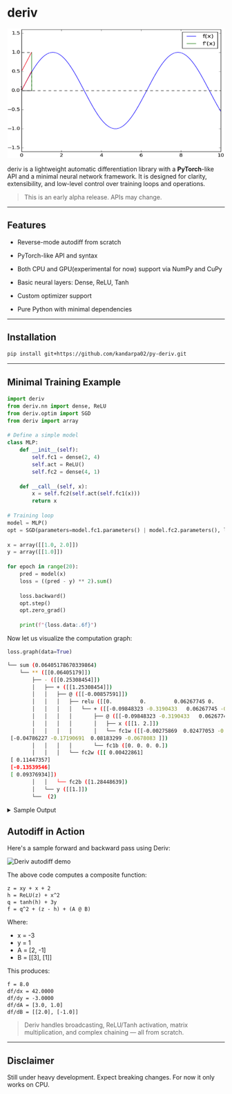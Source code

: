 # deriv

![sin(x) vs sin'(x)](assets/Differentiation_of_sine.gif)

deriv is a lightweight automatic differentiation library with a **PyTorch**-like API and a minimal neural network framework. It is designed for clarity, extensibility, and low-level control over training loops and operations.

> This is an early alpha release. APIs may change.

---
## Features
- Reverse-mode autodiff from scratch

- PyTorch-like API and syntax

- Both CPU and GPU(experimental for now) support via NumPy and CuPy

- Basic neural layers: Dense, ReLU, Tanh

- Custom optimizer support

- Pure Python with minimal dependencies

---
## Installation

```bash
pip install git+https://github.com/kandarpa02/py-deriv.git
```

---
## Minimal Training Example

```python
import deriv
from deriv.nn import dense, ReLU
from deriv.optim import SGD
from deriv import array

# Define a simple model
class MLP:
    def __init__(self):
        self.fc1 = dense(2, 4)
        self.act = ReLU()
        self.fc2 = dense(4, 1)

    def __call__(self, x):
        x = self.fc2(self.act(self.fc1(x)))
        return x

# Training loop
model = MLP()
opt = SGD(parameters=model.fc1.parameters() | model.fc2.parameters(), lr=0.1)

x = array([[1.0, 2.0]])
y = array([[1.0]])

for epoch in range(20):
    pred = model(x)
    loss = ((pred - y) ** 2).sum()

    loss.backward()
    opt.step()
    opt.zero_grad()

    print(f"{loss.data:.6f}")

```
Now let us visualize the computation graph:

```python
loss.graph(data=True)
```
```bash
└── sum (0.06405178670339864)
    └── ** ([[0.06405179]])
        ├── - ([[0.25308454]])
        │   ├── + ([[1.25308454]])
        │   │   ├── @ ([[-0.00857591]])
        │   │   │   ├── relu ([[0.         0.         0.06267745 0.        ]])
        │   │   │   │   └── + ([[-0.09848323 -0.3190433   0.06267745 -0.19315135]])
        │   │   │   │       ├── @ ([[-0.09848323 -0.3190433   0.06267745 -0.19315135]])
        │   │   │   │       │   ├── x ([[1. 2.]])
        │   │   │   │       │   └── fc1w ([[-0.00275869  0.02477053 -0.10098853 -0.05753474]
 [-0.04786227 -0.17190691  0.08183299 -0.0678083 ]])
        │   │   │   │       └── fc1b ([0. 0. 0. 0.])
        │   │   │   └── fc2w ([[ 0.00422861]
 [ 0.11447357]
 [-0.13539546]
 [ 0.09376934]])
        │   │   └── fc2b ([1.28448639])
        │   └── y ([[1.]])
        └──  (2)
```

<details>
<summary>Sample Output</summary>

```bash
1.027248
0.986411
0.911882
0.812378
0.697190
0.575332
0.454885
0.342529
0.243282
0.160409
0.095492
0.048606
0.018591
0.003353
0.000192
0.006111
0.018085
0.033292
0.049274
0.064052
```
</details>

## Autodiff in Action

Here's a sample forward and backward pass using Deriv:

![Deriv autodiff demo](assets/deriv_matmul.png)

The above code computes a composite function:

```
z = xy + x + 2 
h = ReLU(z) + x^2 
q = tanh(h) + 3y
f = q^2 + (z - h) + (A @ B)
```

Where:
- x = -3
- y = 1
- A = [2, -1]
- B = [[3], [1]]


This produces:
```
f = 8.0
df/dx = 42.0000
df/dy = -3.0000
df/dA = [3.0, 1.0]
df/dB = [[2.0], [-1.0]]
```

> Deriv handles broadcasting, ReLU/Tanh activation, matrix multiplication, and complex chaining — all from scratch.

---

## Disclaimer

Still under heavy development. Expect breaking changes. For now it only works on CPU.
